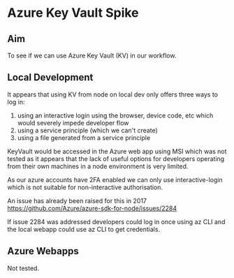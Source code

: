 # Azure Key Vault Spike

## Aim

To see if we can use Azure Key Vault (KV) in our workflow.

## Local Development

It appears that using KV from node on local dev only offers three ways to log in:

1) using an interactive login using the browser, device code, etc which would severely impede developer flow
2) using a service principle (which we can't create)
3) using a file generated from a service principle

KeyVault would be accessed in the Azure web app using MSI which was not tested as it appears that the lack of useful
options for developers operating from their own machines in a node environment is very limited.

As our azure accounts have 2FA enabled we can only use interactive-login which is not suitable for non-interactive
authorisation.

An issue has already been raised for this in 2017
https://github.com/Azure/azure-sdk-for-node/issues/2284

If issue 2284 was addressed developers could log in once using az CLI and the local webapp could use az CLI to get
credentials.

## Azure Webapps

Not tested.



